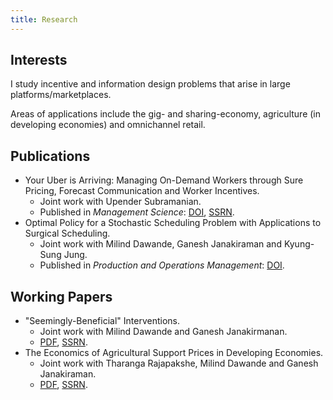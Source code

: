 ```yaml
---
title: Research
---
```


## Interests

I study incentive and information design problems that arise in large platforms/marketplaces. 

Areas of applications include the gig- and sharing-economy, agriculture (in developing economies) and omnichannel retail.


## Publications

* Your Uber is Arriving: Managing On-Demand Workers through Sure Pricing, Forecast Communication and Worker Incentives.
  * Joint work with Upender Subramanian. 
  * Published in *Management Science*: [DOI](https://pubsonline.informs.org/doi/10.1287/mnsc.2018.3050), [SSRN](https://papers.ssrn.com/sol3/papers.cfm?abstract_id=2895227).
* Optimal Policy for a Stochastic Scheduling Problem with Applications to Surgical Scheduling.
  * Joint work with Milind Dawande, Ganesh Janakiraman and Kyung-Sung Jung. 
  * Published in *Production and Operations Management*: [DOI](https://onlinelibrary.wiley.com/doi/abs/10.1111/poms.12538).

## Working Papers

* "Seemingly-Beneficial" Interventions.
  * Joint work with Milind Dawande and Ganesh Janakirmanan. 
  * [PDF](/files/Seemingly-Beneficial-Interventions-NonBlind.pdf), [SSRN](https://papers.ssrn.com/sol3/papers.cfm?abstract_id=3416634).
* The Economics of Agricultural Support Prices in Developing Economies. 
  * Joint work with Tharanga Rajapakshe, Milind Dawande and Ganesh Janakiraman. 
  * [PDF](/files/gsp-nonblind.pdf), [SSRN](https://papers.ssrn.com/sol3/papers.cfm?abstract_id=3103334).
